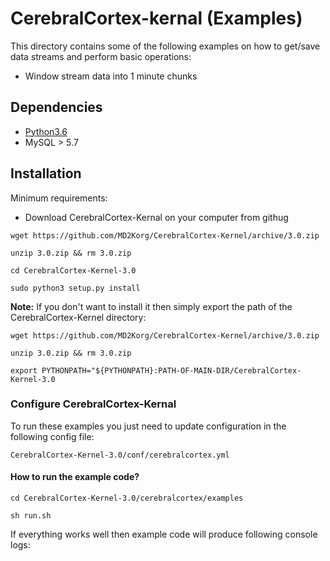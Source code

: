 # CerebralCortex-kernal (Examples)
This directory contains some of the following examples on how to get/save data streams and perform basic operations:

* Window stream data into 1 minute chunks

## Dependencies
* [Python3.6](https://www.python.org/downloads/release/python-360/)
* MySQL > 5.7

## Installation

Minimum requirements:

* Download CerebralCortex-Kernal on your computer from githug

`wget https://github.com/MD2Korg/CerebralCortex-Kernel/archive/3.0.zip`

`unzip 3.0.zip && rm 3.0.zip`

`cd CerebralCortex-Kernel-3.0`

```sudo python3 setup.py install```

**Note:** If you don't want to install it then simply export the path of the CerebralCortex-Kernel directory:
 
 `wget https://github.com/MD2Korg/CerebralCortex-Kernel/archive/3.0.zip`
 
 `unzip 3.0.zip && rm 3.0.zip`
 
 `export PYTHONPATH="${PYTHONPATH}:PATH-OF-MAIN-DIR/CerebralCortex-Kernel-3.0`
 
### Configure CerebralCortex-Kernal
To run these examples you just need to update configuration in the following config file:

`CerebralCortex-Kernel-3.0/conf/cerebralcortex.yml`

#### How to run the example code?

`cd CerebralCortex-Kernel-3.0/cerebralcortex/examples`

`sh run.sh`

If everything works well then example code will produce following console logs:
